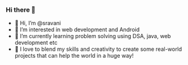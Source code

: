 ### Hi there 👋

- 👋 Hi, I’m @sravani
- 👀 I’m interested in web development and Android 
- 🌱 I’m currently learning problem solving using DSA, java, web development etc
- 💞️ I love to blend my skills and creativity to create some real-world projects that can help the world in a huge way!



<!--
**34sravani-g/34sravani-g** is a ✨ _special_ ✨ repository because its `README.md` (this file) appears on your GitHub profile.

Here are some ideas to get you started:

- 🔭 I’m currently working on ...
- 🌱 I’m currently learning ...
- 👯 I’m looking to collaborate on ...
- 🤔 I’m looking for help with ...
- 💬 Ask me about ...
- 📫 How to reach me: ...
- 😄 Pronouns: ...
- ⚡ Fun fact: ...
-->
